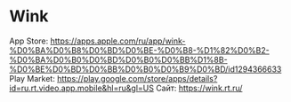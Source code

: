 # Wink

App Store: https://apps.apple.com/ru/app/wink-%D0%BA%D0%B8%D0%BD%D0%BE-%D0%B8-%D1%82%D0%B2-%D0%BA%D0%B0%D0%BD%D0%B0%D0%BB%D1%8B-%D0%BE%D0%BD%D0%BB%D0%B0%D0%B9%D0%BD/id1294366633
Play Market: https://play.google.com/store/apps/details?id=ru.rt.video.app.mobile&hl=ru&gl=US
Сайт: https://wink.rt.ru/